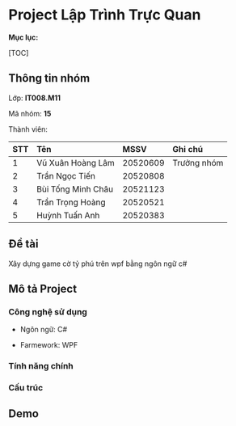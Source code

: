 # Project Lập Trình Trực Quan

**Mục lục:**

[TOC]

## Thông tin nhóm

Lớp: **IT008.M11**

Mã nhóm: **15**

Thành viên:

| STT  | Tên                | MSSV      | Ghi chú     |
|:-----|:-------------------|:----------|:------------|
|  1   |  Vũ Xuân Hoàng Lâm | 20520609  |  Trưởng nhóm|
|  2   |  Trần Ngọc Tiến    |  20520808 |             |
|  3   | Bùi Tống Minh Châu | 20521123  |             |
|  4   |  Trần Trọng Hoàng  |  20520521 |             |
|  5   | Huỳnh Tuấn Anh     | 20520383  |             |

## Đề tài

Xây dựng game cờ tỷ phú trên wpf bằng ngôn ngữ c#

## Mô tả Project

### Công nghệ sử dụng

- Ngôn ngữ: C#

- Farmework: WPF

### Tính năng chính

### Cấu trúc

## Demo

